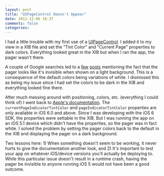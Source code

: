 ```yaml
---
layout: post
title: "UIPageControl Doesn't Appear"
date: 2012-12-06 18:37
comments: false
categories:
---
```

I had a little trouble with my first use of a [UIPageControl](http://developer.apple.com/library/ios/#documentation/UIKit/Reference/UIPageControl_Class/Reference/Reference.html).  I added it to my view in a XIB file and set the "Tint Color" and "Current Page" properties to dark colors.  Everything looked great in the XIB but when I ran the app, the pager wasn't there.

<!-- more -->
A couple of Google searches led to a [few](http://stackoverflow.com/a/9612497/729) [posts](http://stackoverflow.com/a/6016125/729) mentioning the fact that the pager looks like it's invisible when shown on a light background.  This is a consequence of the default colors being variations of white.  I dismissed this as being my issue since I had set the colors to be dark in the XIB and everything looked fine there.

After much messing around with positioning, colors, etc. (everything I could think of) I went back to [Apple's documentation](http://developer.apple.com/library/ios/#documentation/UIKit/Reference/UIPageControl_Class/Reference/Reference.html).  The `currentPageIndicatorTintColor` and `pageIndicatorTintColor` properties are only available in iOS 6.0 and above.  Since I was developing with the iOS 6 SDK, the properties were settable in the XIB.  But I was running the app on an iOS 5.1 device which didn't have the properties, so the pager was in fact white.  I solved the problem by setting the pager colors back to the default in the XIB and displaying the pager on a dark background.

Two lessons here: 1) When something doesn't seem to be working, it never hurts to give the documentation another look, and 2) It's important to test your app on whatever iOS/device versions you'll actually be deploying to.  While this particular issue doesn't result in a runtime crash, having the pager be invisible to anyone running iOS 5 would not have been a good outcome.